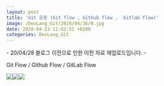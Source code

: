 ```yaml
---
layout: post
title: 'Git 운용 (Git flow , Github flow ,  Gitlab flow)'
image: /DevLang_Git/2020/04/36/0.jpg
date: 2020-04-23 11:03:51 +0200
categories: DevLang_Git
---
```



\- 20/04/28 블로그 이전으로 인한 이전 자료 재업로드입니다. -





Git Flow / Github Flow / GitLab Flow



![][link0]![][link1]![][link2]












[link0]:{{site.baseurl}}/images/DevLang_Git/2020/04/36/0.jpg
[link1]:{{site.baseurl}}/images/DevLang_Git/2020/04/36/1.jpg
[link2]:{{site.baseurl}}/images/DevLang_Git/2020/04/36/2.jpg
